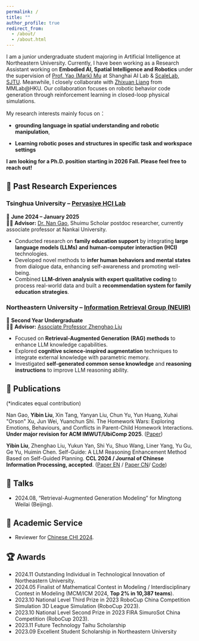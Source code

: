 ```yaml
---
permalink: /
title: ""
author_profile: true
redirect_from: 
  - /about/
  - /about.html
---
```


I am a junior undergraduate student majoring in Artificial Intelligence at Northeastern University. Currently, I have been working as a Research Assistant working on **Embodied AI, Spatial Intelligence and Robotics** under the supervision of [Prof. Yao (Mark) Mu](https://yaomarkmu.github.io/) at Shanghai AI Lab & [ScaleLab, SJTU](https://scalelab-sjtu.github.io/index.html). Meanwhile, I closely collaborate with [Zhixuan Liang](https://liang-zx.github.io/) from MMLab@HKU. Our collaboration focuses on robotic behavior code generation through reinforcement learning in closed-loop physical simulations. 


My research interests mainly focus on：

- **grounding language in spatial understanding and robotic manipulation**,

- **Learning robotic poses and structures in specific task and workspace settings**

**I am looking for a Ph.D. position starting in 2026 Fall. Please feel free to reach out!**

## 📖 Past Research Experiences

### **Tsinghua University – [Pervasive HCI Lab](https://pi.cs.tsinghua.edu.cn/)**  

📅 **June 2024 – January 2025**  
👨‍🏫 **Advisor:** [Dr. Nan Gao](https://nancygao.com/), Shuimu Scholar postdoc researcher, currently associate professor at Nankai University.

- Conducted research on **family education support** by integrating **large language models (LLMs) and human-computer interaction (HCI)** technologies.
- Developed novel methods to **infer human behaviors and mental states** from dialogue data, enhancing self-awareness and promoting well-being.
- Combined **LLM-driven analysis with expert qualitative coding** to process real-world data and built a **recommendation system for family education strategies**.

### **Northeastern University – [Information Retrieval Group (NEUIR)](https://neuir.github.io/)**  

📅 **Second Year Undergraduate**  
👨‍🏫 **Advisor:** [Associate Professor Zhenghao Liu](https://edwardzh.github.io/)  

- Focused on **Retrieval-Augmented Generation (RAG) methods** to enhance LLM knowledge capabilities.  
- Explored **cognitive science-inspired augmentation** techniques to integrate external knowledge with parametric memory.  
- Investigated **self-generated common sense knowledge** and **reasoning instructions** to improve LLM reasoning ability.  


## 📝 Publications
(*indicates equal contribution) 

Nan Gao, **Yibin Liu**, Xin Tang, Yanyan Liu, Chun Yu, Yun Huang, Xuhai "Orson" Xu, Jun Wei, Yuanchun Shi. The Homework Wars: Exploring Emotions, Behaviours, and Conflicts in Parent-Child Homework Interactions. **Under major revision for ACM IMWUT/UbiComp 2025**. ([Paper](https://arxiv.org/abs/2502.01325v2))

**Yibin Liu**, Zhenghao Liu, Yukun Yan, Shi Yu, Shuo Wang, Liner Yang, Yu Gu, Ge Yu, Huimin Chen. Self-Guide: A LLM Reasoning Enhancement Method Based on Self-Guided Planning. **CCL 2024 / Journal of Chinese Information Processing, accepted**. ([Paper EN](https://github.com/10-OASIS-01/10-OASIS-01.github.io/blob/master/assets/_CCL2024__Self_Guide__A_LLM_Reasoning_Enhancement_Method_Based_on_Self_Guided_Planning_EN_-4.pdf) / [Paper CN](https://10-oasis-01.github.io/assets/183_self_guide_.pdf)/ [Code](https://github.com/NEUIR/Self-Guide))

## 💬 Talks
- 2024.08, “Retrieval-Augmented Generation Modeling” for Mingtong Weilai (Beijing).

## 👥 Academic Service

- Reviewer for [Chinese CHI 2024](http://chchi.icachi.org/24/).
  
## 🏆 Awards

- 2024.11 Outstanding Individual in Technological Innovation of Northeastern University.
- 2024.05 Finalist of Mathematical Contest in Modeling / Interdisciplinary Contest in Modeling (MCM/ICM 2024, **Top 2% in 10,387 teams**).
- 2023.10 National Level Third Prize in 2023 RoboCup China Competition Simulation 3D League Simulation (RoboCup 2023).
- 2023.10 National Level Second Prize in 2023 FIRA SimuroSot China Competition (RoboCup 2023).
- 2023.11 Future Technology Taihu Scholarship
- 2023.09 Excellent Student Scholarship in Northeastern University



<!--
---
permalink: /
title: "Yibin (Léon) Liu"
excerpt: "About me"
author_profile: true
redirect_from: 
  - /about/
  - /about.html
---

-->



